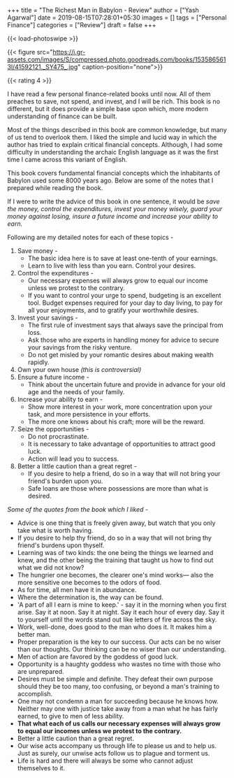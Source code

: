 +++
title = "The Richest Man in Babylon - Review"
author = ["Yash Agarwal"]
date = 2019-08-15T07:28:01+05:30
images = []
tags = ["Personal Finance"]
categories = ["Review"]
draft = false
+++

{{< load-photoswipe >}}

{{< figure src="https://i.gr-assets.com/images/S/compressed.photo.goodreads.com/books/1535865613l/41592121._SY475_.jpg" caption-position="none">}}

{{< rating 4 >}}

I have read a few personal finance-related books until now. All of them preaches to save, not spend, and invest, and I will be rich. This book is no different, but it does provide a simple base upon which, more modern understanding of finance can be built.

Most of the things described in this book are common knowledge, but many of us tend to overlook them. I liked the simple and lucid way in which the author has tried to explain critical financial concepts. Although, I had some difficulty in understanding the archaic English language as it was the first time I came across this variant of English.

This book covers fundamental financial concepts which the inhabitants of Babylon used some 8000 years ago. Below are some of the notes that I prepared while reading the book.

If I were to write the advice of this book in one sentence, it would be *save the money, control the expenditures, invest your money wisely, guard your money against losing, insure a future income and increase your ability to earn.*

Following are my detailed notes for each of these topics -

1. Save money -
    - The basic idea here is to save at least one-tenth of your earnings.
    - Learn to live with less than you earn. Control your desires.
2. Control the expenditures -
    - Our necessary expenses will always grow to equal our income unless we protest to the contrary.
    - If you want to control your urge to spend, budgeting is an excellent tool. Budget expenses required for your day to day living, to pay for all your enjoyments, and to gratify your worthwhile desires.
3. Invest your savings -
    - The first rule of investment says that always save the principal from loss.
    - Ask those who are experts in handling money for advice to secure your savings from the risky venture.
    - Do not get misled by your romantic desires about making wealth rapidly.
4. Own your own house *(this is controversial)*
5. Ensure a future income -
    - Think about the uncertain future and provide in advance for your old age and the needs of your family.
6. Increase your ability to earn -
    - Show more interest in your work, more concentration upon your task, and more persistence in your efforts.
    - The more one knows about his craft; more will be the reward.
7. Seize the opportunities -
    - Do not procrastinate.
    - It is necessary to take advantage of opportunities to attract good luck.
    - Action will lead you to success.
8. Better a little caution than a great regret -
    - If you desire to help a friend, do so in a way that will not bring your friend's burden upon you.
    - Safe loans are those where possessions are more than what is desired.


*Some of the quotes from the book which I liked -*

- Advice is one thing that is freely given away, but watch that you only take what is worth having.
- If you desire to help thy friend, do so in a way that will not bring thy friend's burdens upon thyself.
- Learning was of two kinds: the one being the things we learned and knew, and the other being the training that taught us how to find out what we did not know?
- The hungrier one becomes, the clearer one's mind works— also the more sensitive one becomes to the odors of food.
- As for time, all men have it in abundance.
- Where the determination is, the way can be found.
- 'A part of all I earn is mine to keep.' - say it in the morning when you first arise. Say it at noon. Say it at night. Say it each hour of every day. Say it to yourself until the words stand out like letters of fire across the sky.
- Work, well-done, does good to the man who does it. It makes him a better man.
- Proper preparation is the key to our success. Our acts can be no wiser than our thoughts. Our thinking can be no wiser than our understanding.
- Men of action are favored by the goddess of good luck.
- Opportunity is a haughty goddess who wastes no time with those who are unprepared.
- Desires must be simple and definite. They defeat their own purpose should they be too many, too confusing, or beyond a man's training to accomplish.
- One may not condemn a man for succeeding because he knows how. Neither may one with justice take away from a man what he has fairly earned, to give to men of less ability.
- **That what each of us calls our necessary expenses will always grow to equal our incomes unless we protest to the contrary.**
- Better a little caution than a great regret.
- Our wise acts accompany us through life to please us and to help us. Just as surely, our unwise acts follow us to plague and torment us.
- Life is hard and there will always be some who cannot adjust themselves to it.